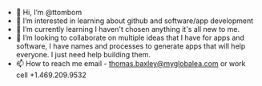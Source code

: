 - 👋 Hi, I’m @ttombom
- 👀 I’m interested in learning about github and software/app development
- 🌱 I’m currently learning I haven't chosen anything it's all new to me. 
- 💞️ I’m looking to collaborate on multiple ideas that I have for apps and software, I have names and processes to generate apps that will help everyone. I just need help building them. 
- 📫 How to reach me email - thomas.baxley@myglobalea.com or work cell +1.469.209.9532

<!---
ttombom/ttombom is a ✨ special ✨ repository because its `README.md` (this file) appears on your GitHub profile.
You can click the Preview link to take a look at your changes.
--->
